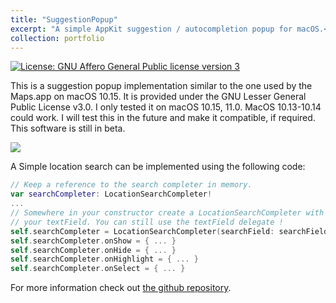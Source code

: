 ```yaml
---
title: "SuggestionPopup"
excerpt: "A simple AppKit suggestion / autocompletion popup for macOS.<br/><img style='width: 500px;' src='https://raw.githubusercontent.com/Schlaubischlump/SuggestionPopup/master/screenshot.png'>"
collection: portfolio
---
```


[![License: GNU Affero General Public license version 3](https://img.shields.io/badge/License-LGPLv3-blue.svg)](https://opensource.org/licenses/lgpl-3.0)

This is a suggestion popup implementation similar to the one used by the Maps.app on macOS 10.15. It is provided under the GNU Lesser General Public License v3.0. I only tested it on macOS 10.15, 11.0. MacOS 10.13-10.14 could work. I will test this in the future and make it compatible, if required. This software is still in beta.

![](https://raw.githubusercontent.com/Schlaubischlump/SuggestionPopup/master/screenshot.png) 

A Simple location search can be implemented using the following code:

``` Swift
// Keep a reference to the search completer in memory.
var searchCompleter: LocationSearchCompleter!
...
// Somewhere in your constructor create a LocationSearchCompleter with 
// your textField. You can still use the textField delegate !
self.searchCompleter = LocationSearchCompleter(searchField: searchField)
self.searchCompleter.onShow = { ... }
self.searchCompleter.onHide = { ... }
self.searchCompleter.onHighlight = { ... }
self.searchCompleter.onSelect = { ... }
```


For more information check out [the github repository](https://github.com/Schlaubischlump/SuggestionPopup).